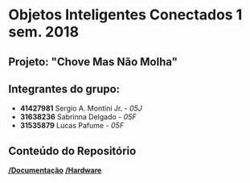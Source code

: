 # Objetos Inteligentes Conectados 1 sem. 2018

## Projeto: "Chove Mas Não Molha"

## Integrantes do grupo:

* **41427981**  Sergio A. Montini Jr. - *05J*
* **31638236**  Sabrinna Delgado - *05F*
* **31535879**  Lucas Pafume - *05F*

## Conteúdo do Repositório
**[/Documentação](/docs/1-visao/index.md)**
**[/Hardware](/docs/hardware/index.md)**

